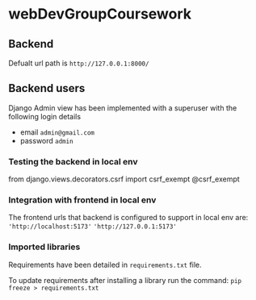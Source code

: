 # webDevGroupCoursework

## Backend

Defualt url path is `http://127.0.0.1:8000/`

## Backend users

Django Admin view has been implemented with a superuser with the following login details

- email `admin@gmail.com`
- password `admin`

### Testing the backend in local env
from django.views.decorators.csrf import csrf_exempt
@csrf_exempt 

### **Integration with frontend in local env**

The frontend urls that backend is configured to support in local env are:
`'http://localhost:5173'`
`'http://127.0.0.1:5173'`

### **Imported libraries**

Requirements have been detailed in `requirements.txt` file. 

To update requirements after installing a library run the command:
`pip freeze > requirements.txt`


